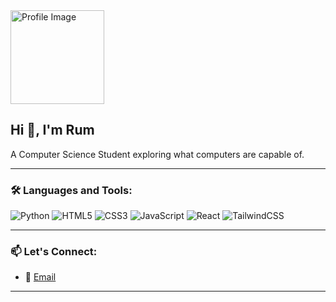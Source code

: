 <img src="https://media.discordapp.net/attachments/1298754802536419338/1309463891855675452/file-l6HcEEE2v13frmoHR2MoSYZK.png?ex=6741acc8&is=67405b48&hm=65be27d0e95a0cb2a6e1eb9e88716472a47a28cdb7c9935775ff507694624517&=&format=webp&quality=lossless&width=1222&height=1222" alt="Profile Image" width="150" height="150" style="margin-right: 20px;"/>

## Hi 👋, I'm Rum  
  A Computer Science Student exploring what computers are capable of.


---

### 🛠️ Languages and Tools:
<div>
  <img src="https://img.shields.io/badge/Python-3776AB?style=for-the-badge&logo=python&logoColor=white" alt="Python"/>
  <img src="https://img.shields.io/badge/HTML5-E34F26?style=for-the-badge&logo=html5&logoColor=white" alt="HTML5"/>
  <img src="https://img.shields.io/badge/CSS3-1572B6?style=for-the-badge&logo=css3&logoColor=white" alt="CSS3"/>
  <img src="https://img.shields.io/badge/JavaScript-F7DF1E?style=for-the-badge&logo=javascript&logoColor=black" alt="JavaScript"/>
  <img src="https://img.shields.io/badge/React-61DAFB?style=for-the-badge&logo=react&logoColor=black" alt="React"/>
  <img src="https://img.shields.io/badge/TailwindCSS-06B6D4?style=for-the-badge&logo=tailwindcss&logoColor=white" alt="TailwindCSS"/>
</div>

---

### 📫 Let's Connect:
- 📧 [Email](mailto:your_email@example.com)

---

